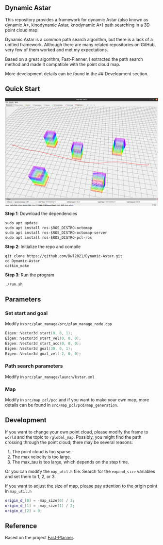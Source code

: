 ## Dynamic Astar

This repository provides a framework for dynamic Astar (also known as dynamic A*, kinodynamic Astar, knodynamic A*) path searching in a 3D point cloud map.

Dynamic Astar is a common path search algorithm, but there is a lack of a unified framework. Although there are many related repositories on GitHub, very few of them worked and met my expectations.

Based on a great algorithm, Fast-Planner, I extracted the path search method and made it compatible with the point cloud map.

More development details can be found in the ## Development section.


## Quick Start

<p align="center">
  <img src="./assets/img1.png" alt="example" />
</p>


**Step 1**: Download the dependencies
```shell
sudo apt update
sudo apt install ros-$ROS_DISTRO-octomap
sudo apt install ros-$ROS_DISTRO-octomap-server
sudo apt install ros-$ROS_DISTRO-pcl-ros
```

**Step 2**: Initialize the repo and compile
```shell
git clone https://github.com/Dwl2021/Dynamic-Astar.git
cd Dynamic-Astar
catkin_make
```

**Step 3**: Run the program
```shell
./run.sh
```

## Parameters

### Set start and goal

Modify in `src/plan_manage/src/plan_manage_node.cpp`
```cpp
Eigen::Vector3d start(0, 0, 1);
Eigen::Vector3d start_vel(0, 0, 0);
Eigen::Vector3d start_acc(0, 0, 0);
Eigen::Vector3d goal(30, 0, 1);
Eigen::Vector3d goal_vel(-2, 0, 0);
```

### Path search parameters

Modify in `src/plan_manage/launch/kstar.xml`

### Map

Modify in `src/map_pcl/pcd` and if you want to make your own map, more details can be found in `src/map_pcl/pcd/map_generation`.

## Development

If you want to change your own point cloud, please modify the frame to `world` and the topic to `/global_map`. Possibly, you might find the path crossing through the point cloud; there may be several reasons:

1. The point cloud is too sparse.
2. The max velocity is too large.
3. The max_tau is too large, which depends on the step time.

Or you can modify the `map_util.h` file. Search for the `expand_size` variables and set them to 1, 2, or 3.

If you want to adjust the size of map, please pay attention to the origin point in `map_util.h`
```cpp
origin_d_[0] = -map_size(0) / 2;
origin_d_[1] = -map_size(1) / 2;
origin_d_[2] = 0;
```

## Reference

Based on the project [Fast-Planner](https://github.com/HKUST-Aerial-Robotics/Fast-Planner).
